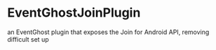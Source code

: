 # EventGhostJoinPlugin
an EventGhost plugin that exposes the Join for Android API, removing difficult set up
